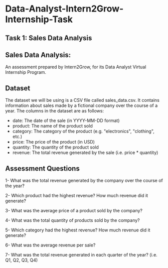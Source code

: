 # Data-Analyst-Intern2Grow-Internship-Task


## Task 1: Sales Data Analysis


## Sales Data Analysis:
An assessment prepared by Intern2Grow, for its Data Analyst Virtual Internship Program.

## Dataset
The dataset we will be using is a CSV file called sales_data.csv. It contains information about sales made by a fictional company over the course of a year. The columns in the dataset are as follows:

-  date: The date of the sale (in YYYY-MM-DD format)
-  product: The name of the product sold
-  category: The category of the product (e.g. "electronics", "clothing", etc.)
-  price: The price of the product (in USD)
-  quantity: The quantity of the product sold
-  revenue: The total revenue generated by the sale (i.e. price * quantity)


## Assessment Questions

1- What was the total revenue generated by the company over the course of the year?

2- Which product had the highest revenue? How much revenue did it generate?

3- What was the average price of a product sold by the company?

4- What was the total quantity of products sold by the company?

5- Which category had the highest revenue? How much revenue did it generate?

6- What was the average revenue per sale?

7- What was the total revenue generated in each quarter of the year? (i.e. Q1, Q2, Q3, Q4)
